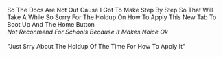 So The Docs Are Not Out Cause I Got To Make Step By Step So That Will Take A While So Sorry For The Holdup On How To Apply This New Tab To Boot Up And The Home Button
<br>
*Not Reconmend For Schools Because It Makes Noice Ok*
</br>
<br>
"Just Srry About The Holdup Of The Time For How To Apply It"
</br>
